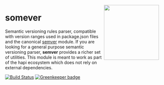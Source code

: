 <a href="http://hapijs.com"><img src="https://raw.githubusercontent.com/hapijs/assets/master/images/family.png" width="180px" align="right" /></a>

# somever

Semantic versioning rules parser, compatible with version ranges used in package.json files and the
canonical [semver](https://www.npmjs.com/package/semver) module. If you are looking for a general
purpose semantic versioning parser, **semver** provides a richer set of utilities. This module is
meant to work as part of the hapi ecosystem which does not rely on external dependencies.

[![Build Status](https://secure.travis-ci.org/hapijs/somever.svg?branch=master)](https://travis-ci.org/hapijs/somever) [![Greenkeeper badge](https://badges.greenkeeper.io/hapijs/somever.svg)](https://greenkeeper.io/)

